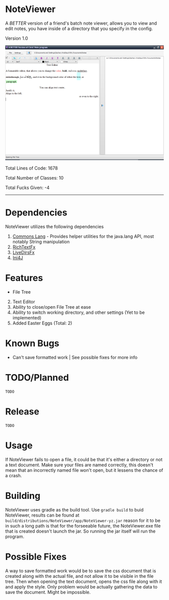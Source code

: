 # NoteViewer

A *BETTER* version of a friend's batch note viewer, allows you to view and edit notes, you have inside of a directory that you specify in the config. 


Version 1.0

 ![Fig.2](readmeimages/screenshot-02-main.png)


Total Lines of Code: 1678

Total Number of Classes: 10

Total Fucks Given: -4

----------------------------------------------------

# Dependencies

NoteViewer utilizes the following dependencies

1. [Commons Lang](https://commons.apache.org/proper/commons-lang) - Provides helper utilities for the java.lang API, most notably String manipulation
2. [RichTextFx](https://www.github.com/TomasMikula/RichTextFX)
3. [LiveDirsFx](https://www.github.com/TomasMikula/LiveDirsFX)
4. [Ini4J](https://ini4j.sourceforge.net)


# Features
- File Tree
2. Text Editor
3. Ability to close/open File Tree at ease
4. Ability to switch working directory, and other settings (Yet to be implemented)
5. Added Easter Eggs (Total: 2)

# Known Bugs
- Can't save formatted work | See possible fixes for more info

# TODO/Planned
	TODO

# Release

	TODO

# Usage

If NoteViewer fails to open a file, it could be that it's either a directory or not a text document. Make sure your files are named correctly, this doesn't mean that an incorrectly named file won't open, but it lessens the chance of a crash.

# Building
NoteViewer uses gradle as the build tool. Use `gradle build` to buid NoteViewer, results can be found at `build/distributions/NoteViewer/app/NoteViewer-yz.jar` reason for it to be in such a long path is that for the forseeable future, the NoteViewer.exe file that is created doesn't launch the jar. So running the jar itself will run the program.

# Possible Fixes
A way to save formatted work would be to save the css document that is created along with the actual file, and not allow it to be visible in the file tree. Then when opening the text document, opens the css file along with it and apply the style. Only problem would be actually gathering the data to save the document. Might be impossible.